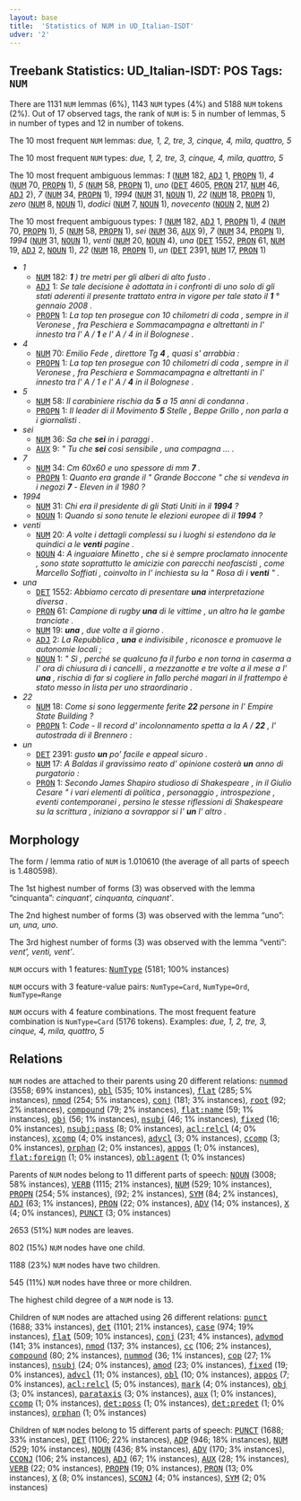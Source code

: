 ```yaml
---
layout: base
title:  'Statistics of NUM in UD_Italian-ISDT'
udver: '2'
---
```


## Treebank Statistics: UD_Italian-ISDT: POS Tags: `NUM`

There are 1131 `NUM` lemmas (6%), 1143 `NUM` types (4%) and 5188 `NUM` tokens (2%).
Out of 17 observed tags, the rank of `NUM` is: 5 in number of lemmas, 5 in number of types and 12 in number of tokens.

The 10 most frequent `NUM` lemmas: <em>due, 1, 2, tre, 3, cinque, 4, mila, quattro, 5</em>

The 10 most frequent `NUM` types:  <em>due, 1, 2, tre, 3, cinque, 4, mila, quattro, 5</em>

The 10 most frequent ambiguous lemmas: <em>1</em> (<tt><a href="it_isdt-pos-NUM.html">NUM</a></tt> 182, <tt><a href="it_isdt-pos-ADJ.html">ADJ</a></tt> 1, <tt><a href="it_isdt-pos-PROPN.html">PROPN</a></tt> 1), <em>4</em> (<tt><a href="it_isdt-pos-NUM.html">NUM</a></tt> 70, <tt><a href="it_isdt-pos-PROPN.html">PROPN</a></tt> 1), <em>5</em> (<tt><a href="it_isdt-pos-NUM.html">NUM</a></tt> 58, <tt><a href="it_isdt-pos-PROPN.html">PROPN</a></tt> 1), <em>uno</em> (<tt><a href="it_isdt-pos-DET.html">DET</a></tt> 4605, <tt><a href="it_isdt-pos-PRON.html">PRON</a></tt> 217, <tt><a href="it_isdt-pos-NUM.html">NUM</a></tt> 46, <tt><a href="it_isdt-pos-ADJ.html">ADJ</a></tt> 2), <em>7</em> (<tt><a href="it_isdt-pos-NUM.html">NUM</a></tt> 34, <tt><a href="it_isdt-pos-PROPN.html">PROPN</a></tt> 1), <em>1994</em> (<tt><a href="it_isdt-pos-NUM.html">NUM</a></tt> 31, <tt><a href="it_isdt-pos-NOUN.html">NOUN</a></tt> 1), <em>22</em> (<tt><a href="it_isdt-pos-NUM.html">NUM</a></tt> 18, <tt><a href="it_isdt-pos-PROPN.html">PROPN</a></tt> 1), <em>zero</em> (<tt><a href="it_isdt-pos-NUM.html">NUM</a></tt> 8, <tt><a href="it_isdt-pos-NOUN.html">NOUN</a></tt> 1), <em>dodici</em> (<tt><a href="it_isdt-pos-NUM.html">NUM</a></tt> 7, <tt><a href="it_isdt-pos-NOUN.html">NOUN</a></tt> 1), <em>novecento</em> (<tt><a href="it_isdt-pos-NOUN.html">NOUN</a></tt> 2, <tt><a href="it_isdt-pos-NUM.html">NUM</a></tt> 2)

The 10 most frequent ambiguous types:  <em>1</em> (<tt><a href="it_isdt-pos-NUM.html">NUM</a></tt> 182, <tt><a href="it_isdt-pos-ADJ.html">ADJ</a></tt> 1, <tt><a href="it_isdt-pos-PROPN.html">PROPN</a></tt> 1), <em>4</em> (<tt><a href="it_isdt-pos-NUM.html">NUM</a></tt> 70, <tt><a href="it_isdt-pos-PROPN.html">PROPN</a></tt> 1), <em>5</em> (<tt><a href="it_isdt-pos-NUM.html">NUM</a></tt> 58, <tt><a href="it_isdt-pos-PROPN.html">PROPN</a></tt> 1), <em>sei</em> (<tt><a href="it_isdt-pos-NUM.html">NUM</a></tt> 36, <tt><a href="it_isdt-pos-AUX.html">AUX</a></tt> 9), <em>7</em> (<tt><a href="it_isdt-pos-NUM.html">NUM</a></tt> 34, <tt><a href="it_isdt-pos-PROPN.html">PROPN</a></tt> 1), <em>1994</em> (<tt><a href="it_isdt-pos-NUM.html">NUM</a></tt> 31, <tt><a href="it_isdt-pos-NOUN.html">NOUN</a></tt> 1), <em>venti</em> (<tt><a href="it_isdt-pos-NUM.html">NUM</a></tt> 20, <tt><a href="it_isdt-pos-NOUN.html">NOUN</a></tt> 4), <em>una</em> (<tt><a href="it_isdt-pos-DET.html">DET</a></tt> 1552, <tt><a href="it_isdt-pos-PRON.html">PRON</a></tt> 61, <tt><a href="it_isdt-pos-NUM.html">NUM</a></tt> 19, <tt><a href="it_isdt-pos-ADJ.html">ADJ</a></tt> 2, <tt><a href="it_isdt-pos-NOUN.html">NOUN</a></tt> 1), <em>22</em> (<tt><a href="it_isdt-pos-NUM.html">NUM</a></tt> 18, <tt><a href="it_isdt-pos-PROPN.html">PROPN</a></tt> 1), <em>un</em> (<tt><a href="it_isdt-pos-DET.html">DET</a></tt> 2391, <tt><a href="it_isdt-pos-NUM.html">NUM</a></tt> 17, <tt><a href="it_isdt-pos-PRON.html">PRON</a></tt> 1)


* <em>1</em>
  * <tt><a href="it_isdt-pos-NUM.html">NUM</a></tt> 182: <em><b>1</b> ) tre metri per gli alberi di alto fusto .</em>
  * <tt><a href="it_isdt-pos-ADJ.html">ADJ</a></tt> 1: <em>Se tale decisione è adottata in i confronti di uno solo di gli stati aderenti il presente trattato entra in vigore per tale stato il <b>1</b> ° gennaio 2008 .</em>
  * <tt><a href="it_isdt-pos-PROPN.html">PROPN</a></tt> 1: <em>La top ten prosegue con 10 chilometri di coda , sempre in il Veronese , fra Peschiera e Sommacampagna e altrettanti in l' innesto tra l' A / <b>1</b> e l' A / 4 in il Bolognese .</em>
* <em>4</em>
  * <tt><a href="it_isdt-pos-NUM.html">NUM</a></tt> 70: <em>Emilio Fede , direttore Tg <b>4</b> , quasi s' arrabbia :</em>
  * <tt><a href="it_isdt-pos-PROPN.html">PROPN</a></tt> 1: <em>La top ten prosegue con 10 chilometri di coda , sempre in il Veronese , fra Peschiera e Sommacampagna e altrettanti in l' innesto tra l' A / 1 e l' A / <b>4</b> in il Bolognese .</em>
* <em>5</em>
  * <tt><a href="it_isdt-pos-NUM.html">NUM</a></tt> 58: <em>Il carabiniere rischia da <b>5</b> a 15 anni di condanna .</em>
  * <tt><a href="it_isdt-pos-PROPN.html">PROPN</a></tt> 1: <em>Il leader di il Movimento <b>5</b> Stelle , Beppe Grillo , non parla a i giornalisti .</em>
* <em>sei</em>
  * <tt><a href="it_isdt-pos-NUM.html">NUM</a></tt> 36: <em>Sa che <b>sei</b> in i paraggi .</em>
  * <tt><a href="it_isdt-pos-AUX.html">AUX</a></tt> 9: <em>" Tu che <b>sei</b> così sensibile , una compagna ... .</em>
* <em>7</em>
  * <tt><a href="it_isdt-pos-NUM.html">NUM</a></tt> 34: <em>Cm 60x60 e uno spessore di mm <b>7</b> .</em>
  * <tt><a href="it_isdt-pos-PROPN.html">PROPN</a></tt> 1: <em>Quanto era grande il " Grande Boccone " che si vendeva in i negozi <b>7</b> - Eleven in il 1980 ?</em>
* <em>1994</em>
  * <tt><a href="it_isdt-pos-NUM.html">NUM</a></tt> 31: <em>Chi era il presidente di gli Stati Uniti in il <b>1994</b> ?</em>
  * <tt><a href="it_isdt-pos-NOUN.html">NOUN</a></tt> 1: <em>Quando si sono tenute le elezioni europee di il <b>1994</b> ?</em>
* <em>venti</em>
  * <tt><a href="it_isdt-pos-NUM.html">NUM</a></tt> 20: <em>A volte i dettagli complessi su i luoghi si estendono da le quindici a le <b>venti</b> pagine .</em>
  * <tt><a href="it_isdt-pos-NOUN.html">NOUN</a></tt> 4: <em>A inguaiare Minetto , che si è sempre proclamato innocente , sono state soprattutto le amicizie con parecchi neofascisti , come Marcello Soffiati , coinvolto in l' inchiesta su la " Rosa di i <b>venti</b> " .</em>
* <em>una</em>
  * <tt><a href="it_isdt-pos-DET.html">DET</a></tt> 1552: <em>Abbiamo cercato di presentare <b>una</b> interpretazione diversa .</em>
  * <tt><a href="it_isdt-pos-PRON.html">PRON</a></tt> 61: <em>Campione di rugby <b>una</b> di le vittime , un altro ha le gambe tranciate .</em>
  * <tt><a href="it_isdt-pos-NUM.html">NUM</a></tt> 19: <em><b>una</b> , due volte a il giorno .</em>
  * <tt><a href="it_isdt-pos-ADJ.html">ADJ</a></tt> 2: <em>La Repubblica , <b>una</b> e indivisibile , riconosce e promuove le autonomie locali ;</em>
  * <tt><a href="it_isdt-pos-NOUN.html">NOUN</a></tt> 1: <em>" Sì , perché se qualcuno fa il furbo e non torna in caserma a l' ora di chiusura di i cancelli , a mezzanotte e tre volte a il mese a l' <b>una</b> , rischia di far si cogliere in fallo perché magari in il frattempo è stato messo in lista per uno straordinario .</em>
* <em>22</em>
  * <tt><a href="it_isdt-pos-NUM.html">NUM</a></tt> 18: <em>Come si sono leggermente ferite <b>22</b> persone in l' Empire State Building ?</em>
  * <tt><a href="it_isdt-pos-PROPN.html">PROPN</a></tt> 1: <em>Code - Il record d' incolonnamento spetta a la A / <b>22</b> , l' autostrada di il Brennero :</em>
* <em>un</em>
  * <tt><a href="it_isdt-pos-DET.html">DET</a></tt> 2391: <em>gusto <b>un</b> po' facile e appeal sicuro .</em>
  * <tt><a href="it_isdt-pos-NUM.html">NUM</a></tt> 17: <em>A Baldas il gravissimo reato d' opinione costerà <b>un</b> anno di purgatorio :</em>
  * <tt><a href="it_isdt-pos-PRON.html">PRON</a></tt> 1: <em>Secondo James Shapiro studioso di Shakespeare , in il Giulio Cesare " i vari elementi di politica , personaggio , introspezione , eventi contemporanei , persino le stesse riflessioni di Shakespeare su la scrittura , iniziano a sovrappor si l' <b>un</b> l' altro .</em>

## Morphology

The form / lemma ratio of `NUM` is 1.010610 (the average of all parts of speech is 1.480598).

The 1st highest number of forms (3) was observed with the lemma “cinquanta”: <em>cinquant', cinquanta, cinquant’</em>.

The 2nd highest number of forms (3) was observed with the lemma “uno”: <em>un, una, uno</em>.

The 3rd highest number of forms (3) was observed with the lemma “venti”: <em>vent', venti, vent’</em>.

`NUM` occurs with 1 features: <tt><a href="it_isdt-feat-NumType.html">NumType</a></tt> (5181; 100% instances)

`NUM` occurs with 3 feature-value pairs: `NumType=Card`, `NumType=Ord`, `NumType=Range`

`NUM` occurs with 4 feature combinations.
The most frequent feature combination is `NumType=Card` (5176 tokens).
Examples: <em>due, 1, 2, tre, 3, cinque, 4, mila, quattro, 5</em>


## Relations

`NUM` nodes are attached to their parents using 20 different relations: <tt><a href="it_isdt-dep-nummod.html">nummod</a></tt> (3558; 69% instances), <tt><a href="it_isdt-dep-obl.html">obl</a></tt> (535; 10% instances), <tt><a href="it_isdt-dep-flat.html">flat</a></tt> (285; 5% instances), <tt><a href="it_isdt-dep-nmod.html">nmod</a></tt> (254; 5% instances), <tt><a href="it_isdt-dep-conj.html">conj</a></tt> (181; 3% instances), <tt><a href="it_isdt-dep-root.html">root</a></tt> (92; 2% instances), <tt><a href="it_isdt-dep-compound.html">compound</a></tt> (79; 2% instances), <tt><a href="it_isdt-dep-flat-name.html">flat:name</a></tt> (59; 1% instances), <tt><a href="it_isdt-dep-obj.html">obj</a></tt> (56; 1% instances), <tt><a href="it_isdt-dep-nsubj.html">nsubj</a></tt> (46; 1% instances), <tt><a href="it_isdt-dep-fixed.html">fixed</a></tt> (16; 0% instances), <tt><a href="it_isdt-dep-nsubj-pass.html">nsubj:pass</a></tt> (8; 0% instances), <tt><a href="it_isdt-dep-acl-relcl.html">acl:relcl</a></tt> (4; 0% instances), <tt><a href="it_isdt-dep-xcomp.html">xcomp</a></tt> (4; 0% instances), <tt><a href="it_isdt-dep-advcl.html">advcl</a></tt> (3; 0% instances), <tt><a href="it_isdt-dep-ccomp.html">ccomp</a></tt> (3; 0% instances), <tt><a href="it_isdt-dep-orphan.html">orphan</a></tt> (2; 0% instances), <tt><a href="it_isdt-dep-appos.html">appos</a></tt> (1; 0% instances), <tt><a href="it_isdt-dep-flat-foreign.html">flat:foreign</a></tt> (1; 0% instances), <tt><a href="it_isdt-dep-obl-agent.html">obl:agent</a></tt> (1; 0% instances)

Parents of `NUM` nodes belong to 11 different parts of speech: <tt><a href="it_isdt-pos-NOUN.html">NOUN</a></tt> (3008; 58% instances), <tt><a href="it_isdt-pos-VERB.html">VERB</a></tt> (1115; 21% instances), <tt><a href="it_isdt-pos-NUM.html">NUM</a></tt> (529; 10% instances), <tt><a href="it_isdt-pos-PROPN.html">PROPN</a></tt> (254; 5% instances),  (92; 2% instances), <tt><a href="it_isdt-pos-SYM.html">SYM</a></tt> (84; 2% instances), <tt><a href="it_isdt-pos-ADJ.html">ADJ</a></tt> (63; 1% instances), <tt><a href="it_isdt-pos-PRON.html">PRON</a></tt> (22; 0% instances), <tt><a href="it_isdt-pos-ADV.html">ADV</a></tt> (14; 0% instances), <tt><a href="it_isdt-pos-X.html">X</a></tt> (4; 0% instances), <tt><a href="it_isdt-pos-PUNCT.html">PUNCT</a></tt> (3; 0% instances)

2653 (51%) `NUM` nodes are leaves.

802 (15%) `NUM` nodes have one child.

1188 (23%) `NUM` nodes have two children.

545 (11%) `NUM` nodes have three or more children.

The highest child degree of a `NUM` node is 13.

Children of `NUM` nodes are attached using 26 different relations: <tt><a href="it_isdt-dep-punct.html">punct</a></tt> (1688; 33% instances), <tt><a href="it_isdt-dep-det.html">det</a></tt> (1101; 21% instances), <tt><a href="it_isdt-dep-case.html">case</a></tt> (974; 19% instances), <tt><a href="it_isdt-dep-flat.html">flat</a></tt> (509; 10% instances), <tt><a href="it_isdt-dep-conj.html">conj</a></tt> (231; 4% instances), <tt><a href="it_isdt-dep-advmod.html">advmod</a></tt> (141; 3% instances), <tt><a href="it_isdt-dep-nmod.html">nmod</a></tt> (137; 3% instances), <tt><a href="it_isdt-dep-cc.html">cc</a></tt> (106; 2% instances), <tt><a href="it_isdt-dep-compound.html">compound</a></tt> (80; 2% instances), <tt><a href="it_isdt-dep-nummod.html">nummod</a></tt> (36; 1% instances), <tt><a href="it_isdt-dep-cop.html">cop</a></tt> (27; 1% instances), <tt><a href="it_isdt-dep-nsubj.html">nsubj</a></tt> (24; 0% instances), <tt><a href="it_isdt-dep-amod.html">amod</a></tt> (23; 0% instances), <tt><a href="it_isdt-dep-fixed.html">fixed</a></tt> (19; 0% instances), <tt><a href="it_isdt-dep-advcl.html">advcl</a></tt> (11; 0% instances), <tt><a href="it_isdt-dep-obl.html">obl</a></tt> (10; 0% instances), <tt><a href="it_isdt-dep-appos.html">appos</a></tt> (7; 0% instances), <tt><a href="it_isdt-dep-acl-relcl.html">acl:relcl</a></tt> (5; 0% instances), <tt><a href="it_isdt-dep-mark.html">mark</a></tt> (4; 0% instances), <tt><a href="it_isdt-dep-obj.html">obj</a></tt> (3; 0% instances), <tt><a href="it_isdt-dep-parataxis.html">parataxis</a></tt> (3; 0% instances), <tt><a href="it_isdt-dep-aux.html">aux</a></tt> (1; 0% instances), <tt><a href="it_isdt-dep-ccomp.html">ccomp</a></tt> (1; 0% instances), <tt><a href="it_isdt-dep-det-poss.html">det:poss</a></tt> (1; 0% instances), <tt><a href="it_isdt-dep-det-predet.html">det:predet</a></tt> (1; 0% instances), <tt><a href="it_isdt-dep-orphan.html">orphan</a></tt> (1; 0% instances)

Children of `NUM` nodes belong to 15 different parts of speech: <tt><a href="it_isdt-pos-PUNCT.html">PUNCT</a></tt> (1688; 33% instances), <tt><a href="it_isdt-pos-DET.html">DET</a></tt> (1106; 22% instances), <tt><a href="it_isdt-pos-ADP.html">ADP</a></tt> (946; 18% instances), <tt><a href="it_isdt-pos-NUM.html">NUM</a></tt> (529; 10% instances), <tt><a href="it_isdt-pos-NOUN.html">NOUN</a></tt> (436; 8% instances), <tt><a href="it_isdt-pos-ADV.html">ADV</a></tt> (170; 3% instances), <tt><a href="it_isdt-pos-CCONJ.html">CCONJ</a></tt> (106; 2% instances), <tt><a href="it_isdt-pos-ADJ.html">ADJ</a></tt> (67; 1% instances), <tt><a href="it_isdt-pos-AUX.html">AUX</a></tt> (28; 1% instances), <tt><a href="it_isdt-pos-VERB.html">VERB</a></tt> (22; 0% instances), <tt><a href="it_isdt-pos-PROPN.html">PROPN</a></tt> (19; 0% instances), <tt><a href="it_isdt-pos-PRON.html">PRON</a></tt> (13; 0% instances), <tt><a href="it_isdt-pos-X.html">X</a></tt> (8; 0% instances), <tt><a href="it_isdt-pos-SCONJ.html">SCONJ</a></tt> (4; 0% instances), <tt><a href="it_isdt-pos-SYM.html">SYM</a></tt> (2; 0% instances)

